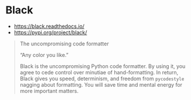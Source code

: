# Black
* https://black.readthedocs.io/
* https://pypi.org/project/black/

> The uncompromising code formatter
> 
> “Any color you like.”
>
> Black is the uncompromising Python code formatter. By using it, you agree to cede control over minutiae of hand-formatting. In return, Black gives you speed, determinism, and freedom from `pycodestyle` nagging about formatting. You will save time and mental energy for more important matters.

